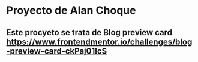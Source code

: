 # Proyecto de Alan Choque
## Este procyeto se trata de Blog preview card https://www.frontendmentor.io/challenges/blog-preview-card-ckPaj01IcS